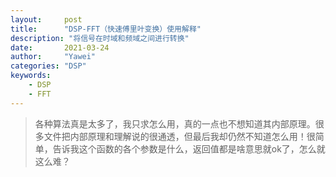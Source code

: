 ```yaml
---
layout:		post
title:		"DSP-FFT（快速傅里叶变换）使用解释"
description: "将信号在时域和频域之间进行转换"
date:		2021-03-24
author:		"Yawei"
categories: "DSP"
keywords:
    - DSP
    - FFT
---
```


> 各种算法真是太多了，我只求怎么用，真的一点也不想知道其内部原理。很多文件把内部原理和理解说的很通透，但最后我却仍然不知道怎么用！很简单，告诉我这个函数的各个参数是什么，返回值都是啥意思就ok了，怎么就这么难？

